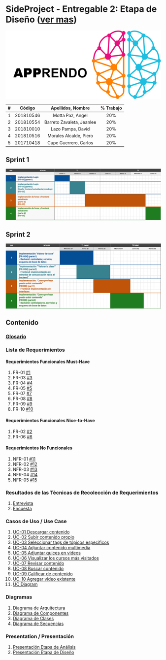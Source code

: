 # SideProject - Entregable 2: Etapa de Diseño ([ver mas](#diagramas))

![](images/Apprendo_logo.png)

|  **#** | **Código** | **Apellidos, Nombre** | **% Trabajo** |
| :---: | :---: | :---: | :---: |
|  1 | 201810546 | Motta Paz, Angel | 20% |
|  2 | 201810554 | Barreto Zavaleta, Jeanlee | 20% |
|  3 | 201810010 | Lazo Pampa, David | 20% |
|  4 | 201810516 | Morales Alcalde, Piero | 20% |
|  5 | 201710418 | Cupe Guerrero, Carlos | 20% |

## Sprint 1
![](images/Sprint_1.png)

## Sprint 2
![](images/Sprint_2.png)

## Contenido
### [Glosario](docs/glossary.md)
### Lista de Requerimientos 
#### Requerimientos Funcionales Must-Have
1. FR-01 [#1](/../../issues/1)
2. FR-03 [#3](/../../issues/3)
3. FR-04 [#4](/../../issues/4)
4. FR-05 [#5](/../../issues/5)
5. FR-07 [#7](/../../issues/7)
6. FR-08 [#8](/../../issues/8)
7. FR-09 [#9](/../../issues/9)
8. FR-10 [#10](/../../issues/10)

#### Requerimientos Funcionales Nice-to-Have
1. FR-02 [#2](/../../issues/2)
2. FR-06 [#6](/../../issues/6)

#### Requerimientos No Funcionales
1. NFR-01 [#11](/../../issues/11)
2. NFR-02 [#12](/../../issues/12)
3. NFR-03 [#13](/../../issues/13)
4. NFR-04 [#14](/../../issues/14)
5. NFR-05 [#15](/../../issues/15)

### Resultados de las Técnicas de Recolección de Requerimientos
1. [Entrevista](docs/analysis/entrevista.md)
2. [Encuesta](docs/analysis/encuesta.md)

### Casos de Uso / Use Case
1. [UC-01 Descargar contenido](docs/analysis/UC01.md)
2. [UC-02 Subir contenido propio](docs/analysis/UC02.md)
3. [UC-03 Seleccionar tags de tópicos específicos](docs/analysis/UC03.md)
4. [UC-04 Adjuntar contenido multimedia](docs/analysis/UC04.md)
5. [UC-05 Adjuntar quices en videos](docs/analysis/UC05.md)
6. [UC-06 Visualizar los cursos más visitados](docs/analysis/UC06.md)
7. [UC-07 Revisar contenido](docs/analysis/UC07.md)
8. [UC-08 Buscar contenido](docs/analysis/UC08.md)
9. [UC-09 Calificar de contenido](docs/analysis/UC09.md)
10. [UC-10 Agregar vídeo existente](docs/analysis/UC10.md)
11. [UC Diagram](docs/analysis/UC_Diagram.md)

<a name="diagramas"></a>
### Diagramas
1. [Diagrama de Arquitectura](docs/design/arquitectura.md)
2. [Diagrama de Componentes](docs/design/componentes.md)
3. [Diagrama de Clases](docs/design/clases.md)
4. [Diagrama de Secuencias](docs/design/secuencia.md)

### Presentation / Presentación
1. [Presentación Etapa de Análisis](docs/analysis/presentation.pdf)
2. [Presentación Etapa de Diseño](docs/design/presentation.pdf)
